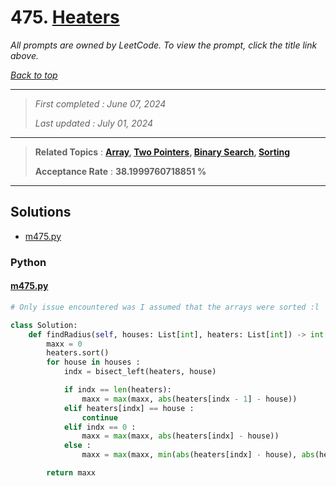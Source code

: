 # 475. [Heaters](<https://leetcode.com/problems/heaters>)

*All prompts are owned by LeetCode. To view the prompt, click the title link above.*

*[Back to top](<../README.md>)*

------

> *First completed : June 07, 2024*
>
> *Last updated : July 01, 2024*

------

> **Related Topics** : **[Array](<by_topic/Array.md>), [Two Pointers](<by_topic/Two Pointers.md>), [Binary Search](<by_topic/Binary Search.md>), [Sorting](<by_topic/Sorting.md>)**
>
> **Acceptance Rate** : **38.1999760718851 %**

------

## Solutions

- [m475.py](<../my-submissions/m475.py>)
### Python
#### [m475.py](<../my-submissions/m475.py>)
```Python
# Only issue encountered was I assumed that the arrays were sorted :l

class Solution:
    def findRadius(self, houses: List[int], heaters: List[int]) -> int:
        maxx = 0
        heaters.sort()
        for house in houses :
            indx = bisect_left(heaters, house)

            if indx == len(heaters): 
                maxx = max(maxx, abs(heaters[indx - 1] - house))
            elif heaters[indx] == house :
                continue
            elif indx == 0 :
                maxx = max(maxx, abs(heaters[indx] - house))
            else :
                maxx = max(maxx, min(abs(heaters[indx] - house), abs(heaters[indx - 1] - house)))

        return maxx
```

